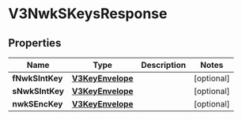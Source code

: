 
# V3NwkSKeysResponse

## Properties
Name | Type | Description | Notes
------------ | ------------- | ------------- | -------------
**fNwkSIntKey** | [**V3KeyEnvelope**](V3KeyEnvelope.md) |  |  [optional]
**sNwkSIntKey** | [**V3KeyEnvelope**](V3KeyEnvelope.md) |  |  [optional]
**nwkSEncKey** | [**V3KeyEnvelope**](V3KeyEnvelope.md) |  |  [optional]



